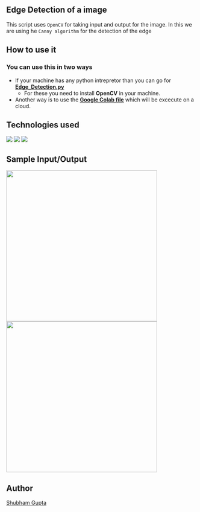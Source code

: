 ## **Edge Detection of a image**

This script uses `OpenCV` for taking input and output for the image. In this we are using he `Canny algorithm` for the detection of the edge 
## How to use it

### You can use this in two ways
* If your machine has any python intrepretor than you can go for [**Edge_Detection.py**](https://github.com/ShubhamGupta577/Amazing-Python-Scripts/blob/Edge-Detection-Using-OpenCV/Edge%20Detection/Edge_Detection.py)
  * For these you need to install **OpenCV** in your machine.
* Another way is to use the [**Google Colab file**](https://github.com/ShubhamGupta577/Amazing-Python-Scripts/blob/Edge-Detection-Using-OpenCV/Edge%20Detection/Edge_Detection.ipynb) which will be excecute on a cloud.

## Technologies used
<img src="https://img.shields.io/badge/Python-14354C?style=for-the-badge&logo=python&logoColor=white"/> <img src="https://img.shields.io/badge/OpenCV-0099E5?style=for-the-badge&logo=opencv&logoColor=white"/> 
<img src="https://img.shields.io/badge/Google Colab-F9AB00?style=for-the-badge&logo=Google-Colab&logoColor=white"/> 

## Sample Input/Output
<img src ="https://github.com/ShubhamGupta577/Testing/blob/main/Sample_Input.jpg" width=400/> <img src ="https://github.com/ShubhamGupta577/Testing/blob/main/Sample_Output.png" width=400/>


## Author
[Shubham Gupta](https://github.com/ShubhamGupta577)
